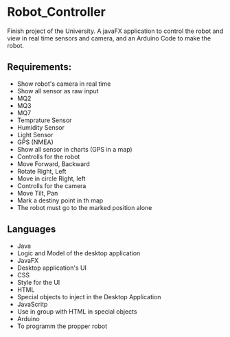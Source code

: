 # Robot_Controller
Finish project of the University. A javaFX application to control the robot and view in real time sensors and camera, and an Arduino Code to make the robot.

## Requirements:
 - Show robot's camera in real time
 - Show all sensor as raw input
  -  MQ2
  -  MQ3
  -  MQ7
  -  Temprature Sensor
  -  Humidity Sensor
  -  Light Sensor
  -  GPS (NMEA)
 - Show all sensor in charts (GPS in a map)
 - Controlls for the robot
  -  Move Forward, Backward
  -  Rotate Right, Left
  -  Move in circle Right, left
 - Controlls for the camera
  -  Move Tilt, Pan
 - Mark a destiny point in th map
  -  The robot must go to the marked position alone 
  
## Languages
 - Java
  -  Logic and Model of the desktop application
 - JavaFX
  -  Desktop application's UI
 - CSS
  -  Style for the UI
 - HTML
  -  Special objects to inject in the Desktop Application
 - JavaScritp
  -  Use in group with HTML in special objects
 - Arduino
  -  To programm the propper robot
